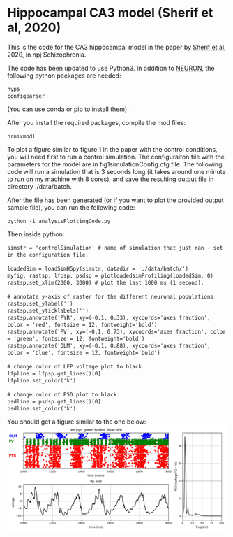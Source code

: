 # Hippocampal CA3 model (Sherif et al, 2020)

This is the code for the CA3 hippocampal model in the paper by [Sherif et al](https://www.nature.com/articles/s41537-020-00109-0), 2020, in npj Schizophrenia.

The code has been updated to use Python3. In addition to [NEURON](https://neuron.yale.edu/neuron/), the following python packages are needed:
    
    hyp5
    configparser

(You can use conda or pip to install them).

After you install the required packages, compile the mod files:

    nrnivmodl

To plot a figure similar to figure 1 in the paper with the control conditions, you will need first to run a control simulation. The configuraiton file with the parameters for the model are in fig1simulationConfig.cfg file.
The following code will run a simulation that is 3 seconds long (it takes around one minute to run on my machine with 8 cores), and save the resulting output file in directory ./data/batch.

After the file has been generated (or if you want to plot the provided output sample file), you can run the following code:

    python -i analysisPlottingCode.py
    
Then inside python:

    simstr = 'controlSimulation' # name of simulation that just ran - set in the configuration file.

    loadedSim = loadSimH5py(simstr, datadir = './data/batch/')
    myfig, rastsp, lfpsp, psdsp = plotloadedsimProfiling(loadedSim, 0)
    rastsp.set_xlim(2000, 3000) # plot the last 1000 ms (1 second).

    # annotate y-axis of raster for the different neuronal populations
    rastsp.set_ylabel('')
    rastsp.set_yticklabels('')
    rastsp.annotate('PYR', xy=(-0.1, 0.33), xycoords='axes fraction', color = 'red', fontsize = 12, fontweight='bold')
    rastsp.annotate('PV', xy=(-0.1, 0.73), xycoords='axes fraction', color = 'green', fontsize = 12, fontweight='bold')
    rastsp.annotate('OLM', xy=(-0.1, 0.88), xycoords='axes fraction', color = 'blue', fontsize = 12, fontweight='bold')

    # change color of LFP voltage plot to black
    lfpline = lfpsp.get_lines()[0]
    lfpline.set_color('k')

    # change color of PSD plot to black
    psdline = psdsp.get_lines()[0]
    psdline.set_color('k')

You should get a figure similar to the one below:
![Alt text](fig1sample.png?raw=true "Optional Title")
